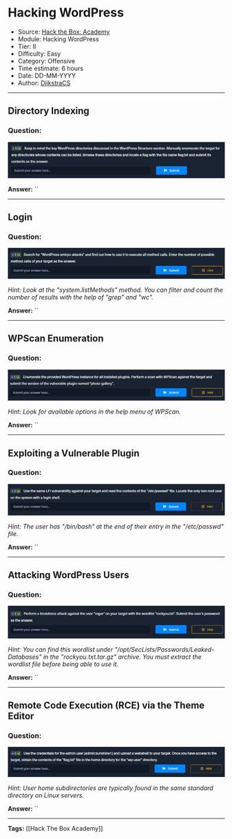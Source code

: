 # Hacking WordPress
* Source: [Hack the Box: Academy](https://academy.hackthebox.com/)
* Module: Hacking WordPress
* Tier: II
* Difficulty: Easy
* Category: Offensive
* Time estimate: 6 hours
* Date: DD-MM-YYYY
* Author: [DjikstraCS](https://github.com/DjikstraCS)

---
## Directory Indexing
### Question:
![](./attachments/Pasted%20image%2020220714121450.png)

**Answer:** ``

---
## Login
### Question:
![](./attachments/Pasted%20image%2020220714121518.png)

*Hint: Look at the "system.listMethods" method. You can filter and count the number of results with the help of "grep" and "wc".*

**Answer:** ``

---
## WPScan Enumeration
### Question:
![](./attachments/Pasted%20image%2020220714121721.png)

*Hint: Look for available options in the help menu of WPScan.*


**Answer:** ``

---
## Exploiting a Vulnerable Plugin
### Question:
![](./attachments/Pasted%20image%2020220714121808.png)

*Hint: The user has "/bin/bash" at the end of their entry in the "/etc/passwd" file.*

**Answer:** ``

---
## Attacking WordPress Users
### Question:
![](./attachments/Pasted%20image%2020220714121903.png)

*Hint: You can find this wordlist under "/opt/SecLists/Passwords/Leaked-Databases" in the "rockyou.txt.tar.gz" archive. You must extract the wordlist file before being able to use it.*

**Answer:** ``

---
## Remote Code Execution (RCE) via the Theme Editor
### Question:
![](./attachments/Pasted%20image%2020220714121956.png)

*Hint: User home subdirectories are typically found in the same standard directory on Linux servers.*


**Answer:** ``

---
**Tags:** [[Hack The Box Academy]]